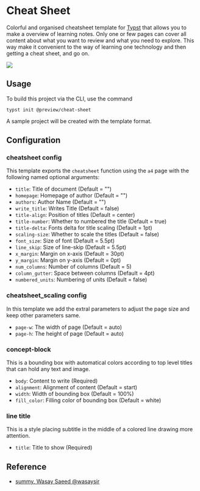 # Cheat Sheet

Colorful and organised cheatsheet template for [Typst](https://typst.app/) that allows you to make a overview of learning notes. Only one or few pages can cover all content about what you want to review and what you need to explore. This way make it convenient to the way of learning one technology and then getting a cheat sheet, and go on. 


![](thumbnail.png)

## Usage

To build this project via the CLI, use the command

```
typst init @preview/cheat-sheet
```

A sample project will be created with the template format.

## Configuration
### cheatsheet config
This template exports the `cheatsheet` function using the `a4` page with the following named optional
arguments:


- `title`: Title of document (Default = "")
- `homepage`: Homepage of author (Default = "")
- `authors`: Author Name (Default = "")
- `write_title`: Writes Title (Default = false)
- `title-align`: Position of titles (Default = center)
- `title-number`: Whether to numbered the title (Default = true)
- `title-delta`: Fonts delta for title scaling (Default = 1pt)
- `scaling-size`: Whether to scale the titles (Default = false)
- `font_size`: Size of font (Default = 5.5pt)
- `line_skip`: Size of line-skip (Default = 5.5pt)
- `x_margin`: Margin on x-axis (Default = 30pt)
- `y_margin`: Margin on y-axis (Default = 0pt)
- `num_columns`: Number of columns (Default = 5)
- `column_gutter`: Space between columns (Default = 4pt)
- `numbered_units`: Numbering of units (Default = false)

### cheatsheet_scaling config
In this template we add the extral parameters to adjust the page size and keep other parameters same.

- `page-w`: The width of page (Default = auto)
- `page-h`: The height of page (Default = auto)

### concept-block
This is a bounding box with automatical colors according to top level titles that can hold any text and image.

- `body`: Content to write (Required)
- `alignment`: Alignment of content (Default = start)
- `width`: Width of bounding box (Default = 100%)
- `fill_color`: Filling color of bounding box (Default = white)

### line title
This is a style placing subtitle in the middle of a colored line drawing more attention.

- `title`: Title to show (Required)

## Reference
+ [summy, Wasay Saeed @wasaysir](https://typst.app/universe/package/summy)